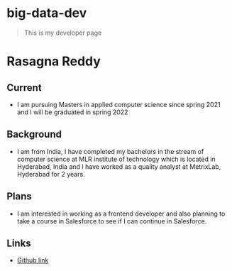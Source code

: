 # big-data-dev

> This is my developer page

# Rasagna Reddy

## Current
- I am pursuing Masters in applied computer science since spring 2021 and I will be graduated in spring 2022

## Background
- I am from India, I have completed my bachelors in the stream of computer science at MLR institute of technology which is located in Hyderabad, India and I have worked as a quality analyst at MetrixLab, Hyderabad for 2 years.

## Plans
- I am interested in working as a frontend developer and also planning to take a course in Salesforce to see if I can continue in Salesforce.

## Links
- [Github link](https://github.com/Rasagna0409)

